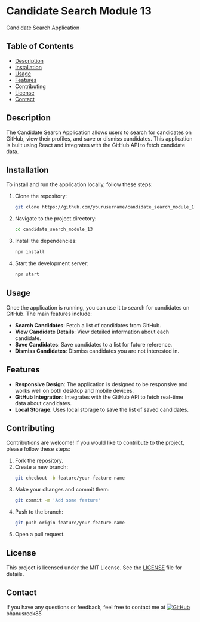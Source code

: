 # Candidate Search Module 13

Candidate Search Application

## Table of Contents

- [Description](#description)
- [Installation](#installation)
- [Usage](#usage)
- [Features](#features)
- [Contributing](#contributing)
- [License](#license)
- [Contact](#contact)

## Description

The Candidate Search Application allows users to search for candidates on GitHub, view their profiles, and save or dismiss candidates. This application is built using React and integrates with the GitHub API to fetch candidate data.

## Installation

To install and run the application locally, follow these steps:

1. Clone the repository:
    ```sh
    git clone https://github.com/yourusername/candidate_search_module_13.git
    ```
2. Navigate to the project directory:
    ```sh
    cd candidate_search_module_13
    ```
3. Install the dependencies:
    ```sh
    npm install
    ```
4. Start the development server:
    ```sh
    npm start
    ```

## Usage

Once the application is running, you can use it to search for candidates on GitHub. The main features include:

- **Search Candidates**: Fetch a list of candidates from GitHub.
- **View Candidate Details**: View detailed information about each candidate.
- **Save Candidates**: Save candidates to a list for future reference.
- **Dismiss Candidates**: Dismiss candidates you are not interested in.

## Features

- **Responsive Design**: The application is designed to be responsive and works well on both desktop and mobile devices.
- **GitHub Integration**: Integrates with the GitHub API to fetch real-time data about candidates.
- **Local Storage**: Uses local storage to save the list of saved candidates.

## Contributing

Contributions are welcome! If you would like to contribute to the project, please follow these steps:

1. Fork the repository.
2. Create a new branch:
    ```sh
    git checkout -b feature/your-feature-name
    ```
3. Make your changes and commit them:
    ```sh
    git commit -m 'Add some feature'
    ```
4. Push to the branch:
    ```sh
    git push origin feature/your-feature-name
    ```
5. Open a pull request.

## License

This project is licensed under the MIT License. See the [LICENSE](LICENSE) file for details.

## Contact

If you have any questions or feedback, feel free to contact me at [![GitHub](https://img.shields.io/badge/GitHub-000000?style=for-the-badge&logo=github&logoColor=white)](https://github.com/)bhanusreek85